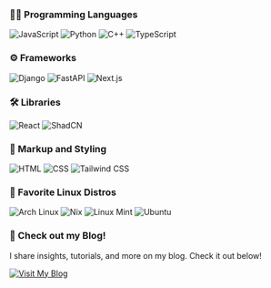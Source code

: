 ### 🧑‍💻 Programming Languages

![JavaScript](https://img.shields.io/badge/JavaScript-F7DF1E?logo=javascript&logoColor=white&style=for-the-badge "JavaScript")
![Python](https://img.shields.io/badge/Python-14354C?style=for-the-badge&logo=python&logoColor=white "Python")
![C++](https://img.shields.io/badge/-C%2B%2B-00599C?logo=c%2B%2B&style=for-the-badge "C++")
![TypeScript](https://img.shields.io/badge/TypeScript-3178C6?logo=typescript&logoColor=white&style=for-the-badge "TypeScript")

### ⚙️ Frameworks

![Django](https://img.shields.io/badge/Django-092E20?logo=django&logoColor=white&style=for-the-badge "Django")
![FastAPI](https://img.shields.io/badge/FastAPI-009688?logo=fastapi&logoColor=white&style=for-the-badge "FastAPI")
![Next.js](https://img.shields.io/badge/Next.js-000000?logo=nextdotjs&logoColor=white&style=for-the-badge "Next.js")

### 🛠️ Libraries

![React](https://img.shields.io/badge/React-61DAFB?logo=react&logoColor=black&style=for-the-badge "React")
![ShadCN](https://img.shields.io/badge/ShadCN-000000?style=for-the-badge&logo=react&logoColor=white "ShadCN")

### 🧩 Markup and Styling

![HTML](https://img.shields.io/badge/HTML-E34F26?logo=html5&logoColor=white&style=for-the-badge "HTML")
![CSS](https://img.shields.io/badge/CSS-gray?logo=css3&logoColor=white&style=for-the-badge "CSS")
![Tailwind CSS](https://img.shields.io/badge/Tailwind%20CSS-38B2AC?logo=tailwindcss&logoColor=white&style=for-the-badge "Tailwind CSS")

### 🐧 Favorite Linux Distros

![Arch Linux](https://img.shields.io/badge/Arch%20Linux-1793D1?logo=arch-linux&logoColor=white&style=for-the-badge "Arch Linux")
![Nix](https://img.shields.io/badge/NixOS-4C566A?logo=nixos&logoColor=white&style=for-the-badge "NixOS")
![Linux Mint](https://img.shields.io/badge/Linux%20Mint-87CF3B?logo=linuxmint&logoColor=white&style=for-the-badge "Linux Mint")
![Ubuntu](https://img.shields.io/badge/Ubuntu-E95420?logo=ubuntu&logoColor=white&style=for-the-badge "Ubuntu")

### 📖 Check out my Blog!
I share insights, tutorials, and more on my blog. Check it out below!

[![Visit My Blog](https://img.shields.io/badge/Visit%20My%20Blog-2563EB?logo=hashnode&logoColor=white&style=for-the-badge)](https://neerajadhav.in)
